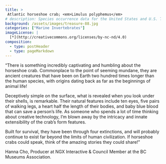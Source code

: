 ```yaml
---
title: >
 Atlantic horseshoe crab; <em>Limulus polyphemus</em>
# description: Species occurrence data for the United States and U.S. Territories.
background: /assets/images/treasure-88.jpg
categories: ["Marine Invertebrates"]
imageLicense: |
  [*](http://creativecommons.org/licenses/by-nc-nd/4.0)
composition:
  - type: postHeader
  - type: pageMarkdown
---
```


“There is something incredibly captivating and humbling about the horseshoe crab. Commonplace to the point of seeming mundane, they are ancient creatures that have been on Earth two hundred times longer than the human species, with origins dating back as far as the beginnings of animal life!

Deceptively simple on the surface, what is revealed when you look under their shells, is remarkable. Their natural features include ten eyes, five pairs of walking legs, a heart half the length of their bodies, and baby blue blood that can save a person’s life. As someone who spends a lot of time thinking about creative technology, I’m blown away by the intricacy and innate extensibility of the crab’s form features.

Built for survival, they have been through four extinctions, and will probably continue to exist far beyond the limits of human civilization. If horseshoe crabs could speak, think of the amazing stories they could share!”

Hanna Cho, Producer at NGX Interactive & Council Member at the BC Museums Association.